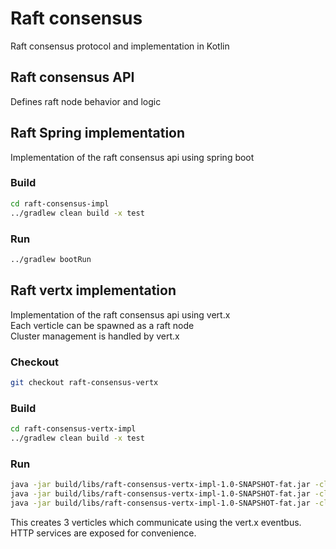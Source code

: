 # Raft consensus
Raft consensus protocol and implementation in Kotlin

## Raft consensus API
Defines raft node behavior and logic

## Raft Spring implementation
Implementation of the raft consensus api using spring boot

### Build 
```bash
cd raft-consensus-impl
../gradlew clean build -x test
```

### Run
```bash
../gradlew bootRun
```

## Raft vertx implementation
Implementation of the raft consensus api using vert.x <br />
Each verticle can be spawned as a raft node <br />
Cluster management is handled by vert.x <br />

### Checkout
```bash
git checkout raft-consensus-vertx
```

### Build
```bash
cd raft-consensus-vertx-impl
../gradlew clean build -x test
```

### Run
```bash
java -jar build/libs/raft-consensus-vertx-impl-1.0-SNAPSHOT-fat.jar -cluster -Dhttp_port=8080
java -jar build/libs/raft-consensus-vertx-impl-1.0-SNAPSHOT-fat.jar -cluster -Dhttp_port=8081
java -jar build/libs/raft-consensus-vertx-impl-1.0-SNAPSHOT-fat.jar -cluster -Dhttp_port=8082
```

This creates 3 verticles which communicate using the vert.x eventbus. <br />
HTTP services are exposed for convenience.
